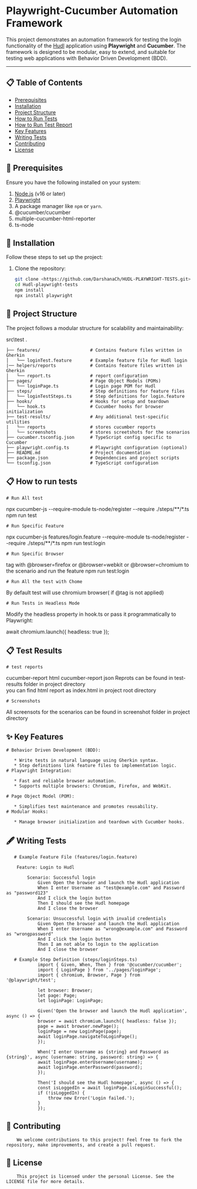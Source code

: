 # Playwright-Cucumber Automation Framework

This project demonstrates an automation framework for testing the login functionality of the [Hudl](https://www.hudl.com/) application using **Playwright** and **Cucumber**. The framework is designed to be modular, easy to extend, and suitable for testing web applications with Behavior Driven Development (BDD).

---

## 📋 Table of Contents
- [Prerequisites](#-prerequisites)
- [Installation](#-installation)
- [Project Structure](#-project-structure)
- [How to Run Tests](#-how-to-run-tests)
- [How to Run Test Report](#-test-results)
- [Key Features](#-key-features)
- [Writing Tests](#️-writing-tests)
- [Contributing](#-contributing)
- [License](#-license)
## 🔧 Prerequisites

Ensure you have the following installed on your system:

1. [Node.js](https://nodejs.org/) (v16 or later)
2. [Playwright](https://playwright.dev/)
3. A package manager like `npm` or `yarn`.
4. @cucumber/cucumber
5. multiple-cucumber-html-reporter
6. ts-node
## 🚀 Installation

Follow these steps to set up the project:

1. Clone the repository:
   ```bash
   git clone <https://github.com/DarshanaCh/HUDL-PLAYWRIGHT-TESTS.git>
   cd Hudl-playwright-tests
   npm install
   npx install playwright
## 📂 Project Structure
The project follows a modular structure for scalability and maintainability:

src\test   .

    ├── features/                   # Contains feature files written in Gherkin
    │   └── loginTest.feature       # Example feature file for Hudl login
    |── helpers/reports             # Contains feature files written in Gherkin
    │   └── report.ts               # report configuration     
    ├── pages/                      # Page Object Models (POMs)
    │   └── loginPage.ts            # Login page POM for Hudl
    ├── steps/                      # Step definitions for feature files
    │   └── loginTestSteps.ts       # Step definitions for login.feature
    ├── hooks/                      # Hooks for setup and teardown
    │   └── hook.ts                 # Cucumber hooks for browser initialization
    ├── test-results/               # Any additional test-specific utilities
    |   └── reports                 # stores cucumber reports
    |   └── screenshots             # stores screetshots for the scenarios
    ├── cucumber.tsconfig.json      # TypeScript config specific to Cucumber
    ├── playwright.config.ts        # Playwright configuration (optional)
    ├── README.md                   # Project documentation
    ├── package.json                # Dependencies and project scripts
    └── tsconfig.json               # TypeScript configuration
## 📋 How to run tests
 
    # Run All test

  npx cucumber-js --require-module ts-node/register --require ./steps/**/*.ts
  npm run test

    # Run Specific Feature
  npx cucumber-js features/login.feature --require-module ts-node/register --require ./steps/**/*.ts
  npm run test:login

    # Run Specific Browser
  tag with @browser=firefox or @browser=webkit or @browser=chromium to the scenario and run the feature
    npm run test:login

    # Run All the test with Chome
  By default test will use chromium browser( if @tag is not applied)

    # Run Tests in Headless Mode
  Modify the headless property in hook.ts or pass it programmatically to Playwright:

  await chromium.launch({ headless: true });
## 📋 Test Results
    # test reports
  cucumber-report html
  cucumber-report json
  Reprots can be found in test-results folder in project directory  
  you can find html report as index.html in project root directory

    # Screenshots
  All screensots for the scenarios can be found in screenshot folder in project directory
## ✨ Key Features

    # Behavior Driven Development (BDD):

       * Write tests in natural language using Gherkin syntax.
       * Step definitions link feature files to implementation logic.
    # Playwright Integration:

       * Fast and reliable browser automation.
       * Supports multiple browsers: Chromium, Firefox, and WebKit.

    # Page Object Model (POM):

       * Simplifies test maintenance and promotes reusability.
    # Modular Hooks:

       * Manage browser initialization and teardown with Cucumber hooks.
## 🖋️ Writing Tests
    
       # Example Feature File (features/login.feature)

        Feature: Login to Hudl

            Scenario: Successful login
                Given Open the browser and launch the Hudl application
                When I enter Username as "test@example.com" and Password as "password123"
                And I click the login button
                Then I should see the Hudl homepage
                And I close the browser

            Scenario: Unsuccessful login with invalid credentials
                Given Open the browser and launch the Hudl application
                When I enter Username as "wrong@example.com" and Password as "wrongpassword"
                And I click the login button
                Then I am not able to login to the application
                And I close the browser

       # Example Step Definition (steps/loginSteps.ts)
                import { Given, When, Then } from '@cucumber/cucumber';
                import { LoginPage } from '../pages/loginPage';
                import { chromium, Browser, Page } from '@playwright/test';

                let browser: Browser;
                let page: Page;
                let loginPage: LoginPage;

                Given('Open the browser and launch the Hudl application', async () => {
                browser = await chromium.launch({ headless: false });
                page = await browser.newPage();
                loginPage = new LoginPage(page);
                await loginPage.navigateToLoginPage();
                });

                When('I enter Username as {string} and Password as {string}', async (username: string, password: string) => {
                await loginPage.enterUsername(username);
                await loginPage.enterPassword(password);
                });

                Then('I should see the Hudl homepage', async () => {
                const isLoggedIn = await loginPage.isLoginSuccessful();
                if (!isLoggedIn) {
                    throw new Error('Login failed.');
                }
                });
## 🤝 Contributing
       
        We welcome contributions to this project! Feel free to fork the repository, make improvements, and create a pull request.
## 📝 License
  
        This project is licensed under the personal License. See the LICENSE file for more details.

        







